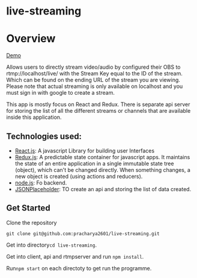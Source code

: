 # live-streaming
<h1>Overview</h1>
<a href="https://streamy-app.herokuapp.com/">Demo</a>
<p>Allows users to directly stream video/audio by configured their OBS to rtmp://localhost/live/ with the Stream Key equal to the ID of the stream. Which can be found on the ending URL of the stream you are viewing. Please note that actual streaming is only available on localhost and you must sign in with google to create a stream.</p>

<p>
 This app is mostly focus on React and Redux. There is separate api server for storing the list of all the different streams or channels that are available inside this application.
</p>

<h2>Technologies used:</h2>
<ul>
    <li><a href="https://reactjs.org/">React.js</a>: A javascript Library for building user Interfaces</li>
    <li><a href="https://redux.js.org/">Redux.js</a>: A predictable state container for javascript apps. It maintains the state of an entire application in a single immutable state tree (object), which can't be changed directly. When something changes, a new object is created (using actions and reducers).
    </li>
    <li><a href="https://nodejs.org/en/">node.js</a>: Fo backend.</li>
    <li><a href="http://jsonplaceholder.typicode.com/">JSONPlaceholder</a>: TO create an api and storing the list of data created.
    </li>
</ul>

<h2> Get Started </h3>
<p>Clone the repository</p>
<p><code>git clone git@github.com:pracharya2601/live-streaming.git</code></p>
<p>Get into directory<code>cd live-streaming</code>.</p>
<p>Get into client, api and rtmpserver and run <code>npm install</code>.</p>
<p>Run<code>npm start</code> on each directoty to get run the programme.</p>
